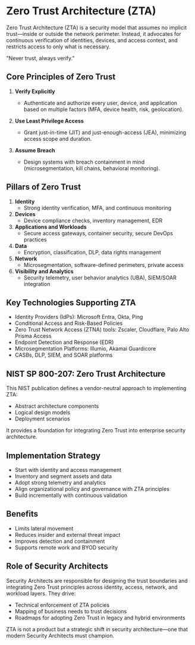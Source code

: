 # Zero Trust Architecture (ZTA)

Zero Trust Architecture (ZTA) is a security model that assumes no implicit trust—inside or outside the network perimeter. Instead, it advocates for continuous verification of identities, devices, and access context, and restricts access to only what is necessary.

"Never trust, always verify."

## Core Principles of Zero Trust

1. **Verify Explicitly**
   - Authenticate and authorize every user, device, and application based on multiple factors (MFA, device health, risk, geolocation).

2. **Use Least Privilege Access**
   - Grant just-in-time (JIT) and just-enough-access (JEA), minimizing access scope and duration.

3. **Assume Breach**
   - Design systems with breach containment in mind (microsegmentation, kill chains, behavioral monitoring).

## Pillars of Zero Trust

1. **Identity**
   - Strong identity verification, MFA, and continuous monitoring
2. **Devices**
   - Device compliance checks, inventory management, EDR
3. **Applications and Workloads**
   - Secure access gateways, container security, secure DevOps practices
4. **Data**
   - Encryption, classification, DLP, data rights management
5. **Network**
   - Microsegmentation, software-defined perimeters, private access
6. **Visibility and Analytics**
   - Security telemetry, user behavior analytics (UBA), SIEM/SOAR integration

## Key Technologies Supporting ZTA

- Identity Providers (IdPs): Microsoft Entra, Okta, Ping
- Conditional Access and Risk-Based Policies
- Zero Trust Network Access (ZTNA) tools: Zscaler, Cloudflare, Palo Alto Prisma Access
- Endpoint Detection and Response (EDR)
- Microsegmentation Platforms: Illumio, Akamai Guardicore
- CASBs, DLP, SIEM, and SOAR platforms

## NIST SP 800-207: Zero Trust Architecture

This NIST publication defines a vendor-neutral approach to implementing ZTA:
- Abstract architecture components
- Logical design models
- Deployment scenarios

It provides a foundation for integrating Zero Trust into enterprise security architecture.

## Implementation Strategy

- Start with identity and access management
- Inventory and segment assets and data
- Adopt strong telemetry and analytics
- Align organizational policy and governance with ZTA principles
- Build incrementally with continuous validation

## Benefits

- Limits lateral movement
- Reduces insider and external threat impact
- Improves detection and containment
- Supports remote work and BYOD security

## Role of Security Architects

Security Architects are responsible for designing the trust boundaries and integrating Zero Trust principles across identity, access, network, and workload layers. They drive:
- Technical enforcement of ZTA policies
- Mapping of business needs to trust decisions
- Roadmaps for adopting Zero Trust in legacy and hybrid environments

ZTA is not a product but a strategic shift in security architecture—one that modern Security Architects must champion.


